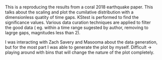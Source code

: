 This is a reproducing the results from a coral 2018 earthquake paper.
This talks about the scaling and plot the cumilative distribution with a dimensionless quatity of time gaps. KStest is performed to 
find the significance values.
Various data curation techniques are applied to filter the good data ( eg. within a time range sugested by author, removing to lagrge gaps, 
magnitudes less than 2).

I was interacting with Zach Savery and Masooma about the data generation, but for the most part I was able to generate the plot by myself.
Difficult -> playing around with bins that will change the nature of the plot completely.
